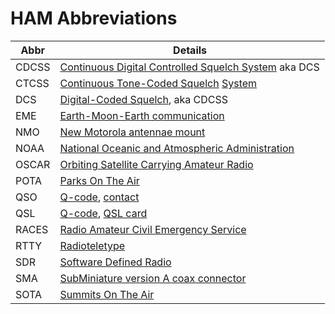 # HAM Abbreviations

Abbr|Details
----|-------
CDCSS|[Continuous Digital Controlled Squelch System](https://www.sigidwiki.com/wiki/Digital-Coded_Squelch_(DCS)) aka DCS
CTCSS|[Continuous Tone-Coded Squelch](https://en.wikipedia.org/wiki/Continuous_Tone-Coded_Squelch_System) [System](https://www.sigidwiki.com/wiki/CTCSS)
DCS|[Digital-Coded Squelch](https://www.sigidwiki.com/wiki/Digital-Coded_Squelch_(DCS)), aka CDCSS
EME|[Earth-Moon-Earth communication](https://en.wikipedia.org/wiki/Earth%E2%80%93Moon%E2%80%93Earth_communication)
NMO|[New Motorola antennae mount](https://www.arcantenna.com/blogs/news/introducing-rfmaxs-nmo-mount-series-whats-an-nmo)
NOAA|[National Oceanic and Atmospheric Administration](https://en.wikipedia.org/wiki/National_Oceanic_and_Atmospheric_Administration)
OSCAR|[Orbiting Satellite Carrying Amateur Radio](https://en.wikipedia.org/wiki/Amateur_radio_satellite)
POTA|[Parks On The Air](https://en.wikipedia.org/wiki/Parks_On_The_Air)
QSO|[Q-code](./q-codes.html), [contact](https://en.wikipedia.org/wiki/Contact_(amateur_radio))
QSL|[Q-code](./q-codes.html), [QSL card](https://en.wikipedia.org/wiki/QSL_card)
RACES|[Radio Amateur Civil Emergency Service](https://en.wikipedia.org/wiki/Radio_Amateur_Civil_Emergency_Service)
RTTY|[Radioteletype](https://en.wikipedia.org/wiki/Radioteletype)
SDR|[Software Defined Radio](https://en.wikipedia.org/wiki/Software-defined_radio)
SMA|[SubMiniature version A coax connector](https://en.wikipedia.org/wiki/SMA_connector)
SOTA|[Summits On The Air](https://en.wikipedia.org/wiki/Summits_On_The_Air)
